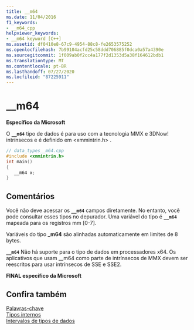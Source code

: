 ```yaml
---
title: __m64
ms.date: 11/04/2016
f1_keywords:
- __m64_cpp
helpviewer_keywords:
- __m64 keyword [C++]
ms.assetid: df0410e8-67c9-4954-88c8-fe2653575252
ms.openlocfilehash: 7b99104acfd25c58ddd706885f0dca0a57a4390e
ms.sourcegitcommit: 1f009ab0f2cc4a177f2d1353d5a38f164612bdb1
ms.translationtype: MT
ms.contentlocale: pt-BR
ms.lasthandoff: 07/27/2020
ms.locfileid: "87225911"
---
```

# <a name="__m64"></a>__m64

**Específico da Microsoft**

O **`__m64`** tipo de dados é para uso com a tecnologia MMX e 3DNow! intrínsecos e é definido em \<xmmintrin.h> .

```cpp
// data_types__m64.cpp
#include <xmmintrin.h>
int main()
{
   __m64 x;
}
```

## <a name="remarks"></a>Comentários

Você não deve acessar os **`__m64`** campos diretamente. No entanto, você pode consultar esses tipos no depurador. Uma variável do tipo é **`__m64`** mapeada para os registros mm [0-7].

Variáveis do tipo **_m64** são alinhadas automaticamente em limites de 8 bytes.

**`__m64`** Não há suporte para o tipo de dados em processadores x64. Os aplicativos que usam __m64 como parte de intrínsecos de MMX devem ser reescritos para usar intrínsecos de SSE e SSE2.

**FINAL específico da Microsoft**

## <a name="see-also"></a>Confira também

[Palavras-chave](../cpp/keywords-cpp.md)<br/>
[Tipos internos](../cpp/fundamental-types-cpp.md)<br/>
[Intervalos de tipos de dados](../cpp/data-type-ranges.md)
